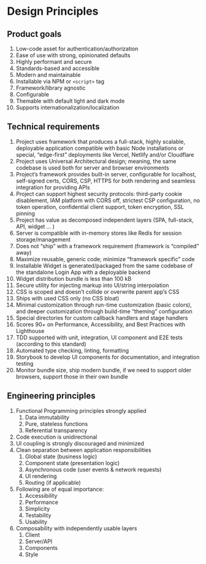 <script>
  // import Image from '../../image.svelte';

  // export let data;
</script>

# Design Principles

## Product goals

1. Low-code asset for authentication/authorization
2. Ease of use with strong, opinionated defaults
3. Highly performant and secure
4. Standards-based and accessible
5. Modern and maintainable
6. Installable via NPM or `<script>` tag
7. Framework/library agnostic
8. Configurable
9. Themable with default light and dark mode
10. Supports internationalization/localization

## Technical requirements

1. Project uses framework that produces a full-stack, highly scalable, deployable application compatible with basic Node installations or special, “edge-first” deployments like Vercel, Netlify and/or Cloudflare
2. Project uses Universal Architectural design; meaning, the same codebase is used both for server and browser environments
3. Project’s framework provides built-in server, configurable for localhost, self-signed certs, CORS, CSP, HTTPS for both rendering and seamless integration for providing APIs
4. Project can support highest security protocols: third-party cookie disablement, IAM platform with CORS off, strictest CSP configuration, no token operation, confidential client support, token encryption, SSL pinning
5. Project has value as decomposed independent layers (SPA, full-stack, API, widget … )
6. Server is compatible with in-memory stores like Redis for session storage/management
7. Does not “ship” with a framework requirement (framework is “compiled” away)
8. Maximize reusable, generic code; minimize “framework specific” code
9. Installable Widget is generated/packaged from the same codebase of the standalone Login App with a deployable backend
10. Widget distribution bundle is less than 100 kB
11. Secure utility for injecting markup into UI/string interpolation
12. CSS is scoped and doesn’t collide or overwrite parent app’s CSS
13. Ships with used CSS only (no CSS bloat)
14. Minimal customization through run-time customization (basic colors), and deeper customization through build-time “theming” configuration
15. Special directories for custom callback handlers and stage handlers
16. Scores 90+ on Performance, Accessibility, and Best Practices with Lighthouse
17. TDD supported with unit, integration, UI component and E2E tests (according to this standard)
18. Automated type checking, linting, formatting
19. Storybook to develop UI components for documentation, and integration testing
20. Monitor bundle size, ship modern bundle, if we need to support older browsers, support those in their own bundle

## Engineering principles

1. Functional Programming principles strongly applied
   1. Data immutability
   2. Pure, stateless functions
   3. Referential transparency
2. Code execution is unidirectional
3. UI coupling is strongly discouraged and minimized
4. Clean separation between application responsibilities
   1. Global state (business logic)
   2. Component state (presentation logic)
   3. Asynchronous code (user events & network requests)
   4. UI rendering
   5. Routing (if applicable)
5. Following are of equal importance:
   1. Accessibility
   2. Performance
   3. Simplicity
   4. Testability
   5. Usability
6. Composability with independently usable layers
   1. Client
   2. Server/API
   3. Components
   4. Style
